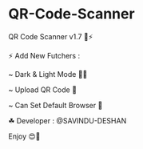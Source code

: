 # QR-Code-Scanner

QR Code Scanner v1.7 🚀⚡



⚡ Add New Futchers :

~ Dark & Light Mode 🤍🖤

~ Upload QR Code 🚀

~ Can Set Default Browser  🎁


☘ Developer : @SAVINDU-DESHAN



Enjoy 😍💖
